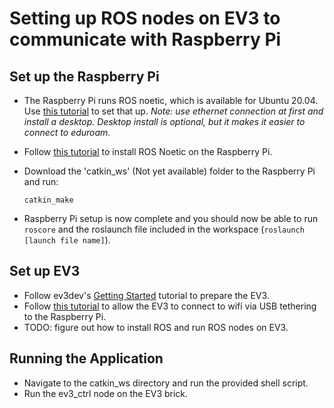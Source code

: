 # Setting up ROS nodes on EV3 to communicate with Raspberry Pi
## Set up the Raspberry Pi
  - The Raspberry Pi runs ROS noetic, which is available for Ubuntu 20.04. Use [this tutorial](https://ubuntu.com/tutorials/how-to-install-ubuntu-on-your-raspberry-pi#1-overview) to set that up. *Note: use ethernet connection at first and install a desktop. Desktop install is optional, but it makes it easier to connect to eduroam.*
  - Follow [this tutorial](http://wiki.ros.org/noetic/Installation/Ubuntu) to install ROS Noetic on the Raspberry Pi.
  - Download the 'catkin_ws' (Not yet available) folder to the Raspberry Pi and run:

    `catkin_make`
  
  - Raspberry Pi setup is now complete and you should now be able to run `roscore` and the roslaunch file included in the workspace (`roslaunch [launch file name]`).

## Set up EV3
  - Follow ev3dev's [Getting Started](https://www.ev3dev.org/docs/getting-started/) tutorial to prepare the EV3.
  - Follow [this tutorial](https://www.ev3dev.org/docs/tutorials/connecting-to-the-internet-via-usb/) to allow the EV3 to connect to wifi via USB tethering to the Raspberry Pi.
  - TODO: figure out how to install ROS and run ROS nodes on EV3.

## Running the Application
  - Navigate to the catkin_ws directory and run the provided shell script.
  - Run the ev3_ctrl node on the EV3 brick.
